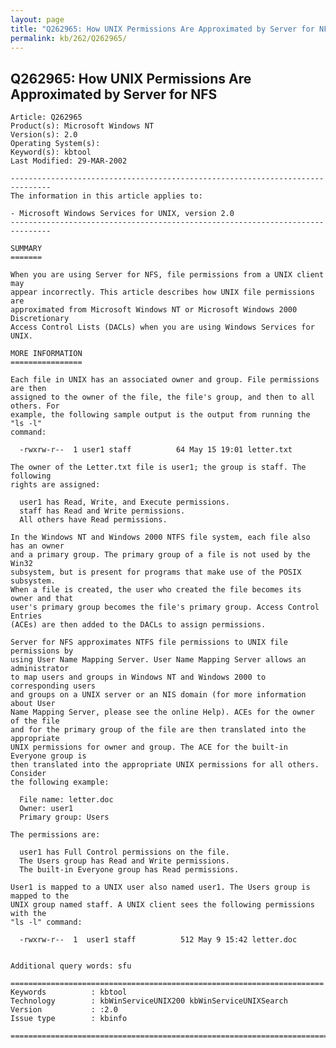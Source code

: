 ```yaml
---
layout: page
title: "Q262965: How UNIX Permissions Are Approximated by Server for NFS"
permalink: kb/262/Q262965/
---
```


## Q262965: How UNIX Permissions Are Approximated by Server for NFS

	Article: Q262965
	Product(s): Microsoft Windows NT
	Version(s): 2.0
	Operating System(s): 
	Keyword(s): kbtool
	Last Modified: 29-MAR-2002
	
	-------------------------------------------------------------------------------
	The information in this article applies to:
	
	- Microsoft Windows Services for UNIX, version 2.0 
	-------------------------------------------------------------------------------
	
	SUMMARY
	=======
	
	When you are using Server for NFS, file permissions from a UNIX client may
	appear incorrectly. This article describes how UNIX file permissions are
	approximated from Microsoft Windows NT or Microsoft Windows 2000 Discretionary
	Access Control Lists (DACLs) when you are using Windows Services for UNIX.
	
	MORE INFORMATION
	================
	
	Each file in UNIX has an associated owner and group. File permissions are then
	assigned to the owner of the file, the file's group, and then to all others. For
	example, the following sample output is the output from running the "ls -l"
	command:
	
	  -rwxrw-r--  1 user1 staff          64 May 15 19:01 letter.txt
	
	The owner of the Letter.txt file is user1; the group is staff. The following
	rights are assigned:
	
	  user1 has Read, Write, and Execute permissions.
	  staff has Read and Write permissions.
	  All others have Read permissions.
	
	In the Windows NT and Windows 2000 NTFS file system, each file also has an owner
	and a primary group. The primary group of a file is not used by the Win32
	subsystem, but is present for programs that make use of the POSIX subsystem.
	When a file is created, the user who created the file becomes its owner and that
	user's primary group becomes the file's primary group. Access Control Entries
	(ACEs) are then added to the DACLs to assign permissions.
	
	Server for NFS approximates NTFS file permissions to UNIX file permissions by
	using User Name Mapping Server. User Name Mapping Server allows an administrator
	to map users and groups in Windows NT and Windows 2000 to corresponding users
	and groups on a UNIX server or an NIS domain (for more information about User
	Name Mapping Server, please see the online Help). ACEs for the owner of the file
	and for the primary group of the file are then translated into the appropriate
	UNIX permissions for owner and group. The ACE for the built-in Everyone group is
	then translated into the appropriate UNIX permissions for all others. Consider
	the following example:
	
	  File name: letter.doc
	  Owner: user1
	  Primary group: Users
	
	The permissions are:
	
	  user1 has Full Control permissions on the file.
	  The Users group has Read and Write permissions.
	  The built-in Everyone group has Read permissions.
	
	User1 is mapped to a UNIX user also named user1. The Users group is mapped to the
	UNIX group named staff. A UNIX client sees the following permissions with the
	"ls -l" command:
	
	  -rwxrw-r--  1  user1 staff          512 May 9 15:42 letter.doc
	
	
	Additional query words: sfu
	
	======================================================================
	Keywords          : kbtool 
	Technology        : kbWinServiceUNIX200 kbWinServiceUNIXSearch
	Version           : :2.0
	Issue type        : kbinfo
	
	=============================================================================
	
